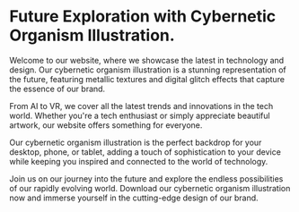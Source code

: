 <!--font:Montserrat-->

# Future Exploration with Cybernetic Organism Illustration.

Welcome to our website, where we showcase the latest in technology and design. Our cybernetic organism illustration is a stunning representation of the future, featuring metallic textures and digital glitch effects that capture the essence of our brand.

From AI to VR, we cover all the latest trends and innovations in the tech world. Whether you're a tech enthusiast or simply appreciate beautiful artwork, our website offers something for everyone.

Our cybernetic organism illustration is the perfect backdrop for your desktop, phone, or tablet, adding a touch of sophistication to your device while keeping you inspired and connected to the world of technology.

Join us on our journey into the future and explore the endless possibilities of our rapidly evolving world. Download our cybernetic organism illustration now and immerse yourself in the cutting-edge design of our brand.

<!--

Write me markdown content of website with wallpaper:

"A stylized illustration of a cybernetic organism, with metallic textures and digital glitch effects."

The header of the page should not be copy of the text but rather a real content of the website which is using this wallpaper.


---


# Cybernetic Organism Wallpaper

Welcome to our website featuring a stunning wallpaper of a cybernetic organism! This stylized illustration showcases metallic textures and digital glitch effects, creating a unique and futuristic aesthetic.

Whether you're a fan of science fiction or simply appreciate beautiful artwork, this wallpaper is sure to impress. Use it as the background for your desktop, phone, or tablet to add a touch of technological sophistication to your device.

Download the wallpaper now and enjoy the cutting-edge design of this cybernetic organism!


---


Heading should not include word "wallpaper". The website should not be about the wallpaper itself, wallpaper is just a related background, rewrite whole content.


---


# Welcome to Our Futuristic World

Step into a world of innovation and technology with our stunning website background featuring a cybernetic organism. This stylized illustration showcases metallic textures and digital glitch effects, creating a unique and futuristic aesthetic that embodies the spirit of our brand.

Our website is dedicated to bringing you the latest in cutting-edge technology and design. From artificial intelligence to virtual reality, we cover all the latest trends and innovations in the tech world. And what better way to set the tone for our content than with a striking background that captures the essence of our brand?

Whether you're a tech enthusiast or simply appreciate beautiful artwork, our cybernetic organism background is sure to impress. Use it as the backdrop for your desktop, phone, or tablet to stay inspired and connected to the world of technology.

Join us on our journey into the future and explore the endless possibilities of our rapidly evolving world. Download our cybernetic organism background now and immerse yourself in our futuristic world.


---


Heading is too long, rewrite whole content.


---


# Embrace the Future with Our Cybernetic Organism Background

Welcome to our website, where we invite you to explore the latest in technology and design. Our cybernetic organism background sets the tone for our brand, showcasing a unique and futuristic aesthetic that embodies our passion for innovation.

From artificial intelligence to virtual reality, we cover all the latest trends and innovations in the tech world. Whether you're a tech enthusiast or simply appreciate beautiful artwork, our website offers something for everyone.

Our cybernetic organism background is the perfect backdrop for your desktop, phone, or tablet, adding a touch of sophistication to your device while keeping you inspired and connected to the world of technology.

Join us on our journey into the future and embrace the endless possibilities of our rapidly evolving world. Download our cybernetic organism background now and immerse yourself in the cutting-edge design of our brand.


---


Heading is too long, rewrite whole content.


---


# Explore the Future with Our Cybernetic Organism Illustration

Welcome to our website, where we showcase the latest in technology and design. Our cybernetic organism illustration is a stunning representation of the future, featuring metallic textures and digital glitch effects that capture the essence of our brand.

From AI to VR, we cover all the latest trends and innovations in the tech world. Whether you're a tech enthusiast or simply appreciate beautiful artwork, our website offers something for everyone.

Our cybernetic organism illustration is the perfect backdrop for your desktop, phone, or tablet, adding a touch of sophistication to your device while keeping you inspired and connected to the world of technology.

Join us on our journey into the future and explore the endless possibilities of our rapidly evolving world. Download our cybernetic organism illustration now and immerse yourself in the cutting-edge design of our brand.


---


Write me a Google font which is best fitting for the website.

Pick from the list:
- Roboto
- Futura
- Raleway
- Barlow Condensed
- Exo 2
- Montserrat
- Poppins
- Lato
- Orbitron
- IBM Plex Sans
- Open Sans
- Lobster
- Inter
- Alegreya
- Playfair Display
- Great Vibes
- Dancing Script


Write just the font name nothing else.


---


Montserrat

-->
